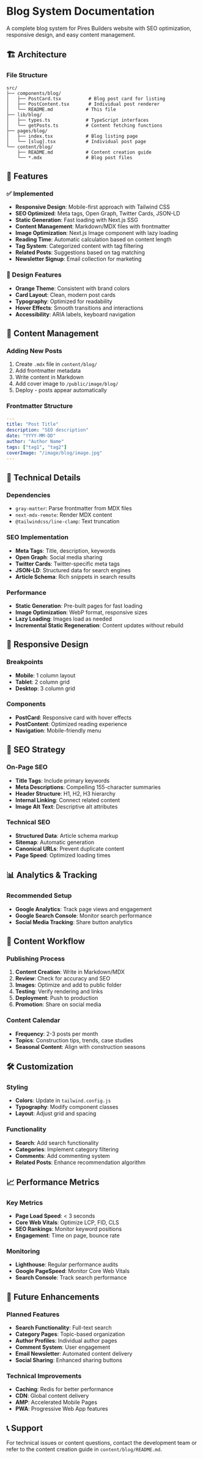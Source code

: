 # Blog System Documentation

A complete blog system for Pires Builders website with SEO optimization, responsive design, and easy content management.

## 🏗️ Architecture

### File Structure
```
src/
├── components/blog/
│   ├── PostCard.tsx          # Blog post card for listing
│   ├── PostContent.tsx       # Individual post renderer
│   └── README.md            # This file
├── lib/blog/
│   ├── types.ts             # TypeScript interfaces
│   └── getPosts.ts          # Content fetching functions
├── pages/blog/
│   ├── index.tsx            # Blog listing page
│   └── [slug].tsx           # Individual post page
└── content/blog/
    ├── README.md            # Content creation guide
    └── *.mdx                # Blog post files
```

## 🚀 Features

### ✅ Implemented
- **Responsive Design**: Mobile-first approach with Tailwind CSS
- **SEO Optimized**: Meta tags, Open Graph, Twitter Cards, JSON-LD
- **Static Generation**: Fast loading with Next.js SSG
- **Content Management**: Markdown/MDX files with frontmatter
- **Image Optimization**: Next.js Image component with lazy loading
- **Reading Time**: Automatic calculation based on content length
- **Tag System**: Categorized content with tag filtering
- **Related Posts**: Suggestions based on tag matching
- **Newsletter Signup**: Email collection for marketing

### 🎨 Design Features
- **Orange Theme**: Consistent with brand colors
- **Card Layout**: Clean, modern post cards
- **Typography**: Optimized for readability
- **Hover Effects**: Smooth transitions and interactions
- **Accessibility**: ARIA labels, keyboard navigation

## 📝 Content Management

### Adding New Posts
1. Create `.mdx` file in `content/blog/`
2. Add frontmatter metadata
3. Write content in Markdown
4. Add cover image to `/public/image/blog/`
5. Deploy - posts appear automatically

### Frontmatter Structure
```yaml
---
title: "Post Title"
description: "SEO description"
date: "YYYY-MM-DD"
author: "Author Name"
tags: ["tag1", "tag2"]
coverImage: "/image/blog/image.jpg"
---
```

## 🔧 Technical Details

### Dependencies
- `gray-matter`: Parse frontmatter from MDX files
- `next-mdx-remote`: Render MDX content
- `@tailwindcss/line-clamp`: Text truncation

### SEO Implementation
- **Meta Tags**: Title, description, keywords
- **Open Graph**: Social media sharing
- **Twitter Cards**: Twitter-specific meta tags
- **JSON-LD**: Structured data for search engines
- **Article Schema**: Rich snippets in search results

### Performance
- **Static Generation**: Pre-built pages for fast loading
- **Image Optimization**: WebP format, responsive sizes
- **Lazy Loading**: Images load as needed
- **Incremental Static Regeneration**: Content updates without rebuild

## 📱 Responsive Design

### Breakpoints
- **Mobile**: 1 column layout
- **Tablet**: 2 column grid
- **Desktop**: 3 column grid

### Components
- **PostCard**: Responsive card with hover effects
- **PostContent**: Optimized reading experience
- **Navigation**: Mobile-friendly menu

## 🎯 SEO Strategy

### On-Page SEO
- **Title Tags**: Include primary keywords
- **Meta Descriptions**: Compelling 155-character summaries
- **Header Structure**: H1, H2, H3 hierarchy
- **Internal Linking**: Connect related content
- **Image Alt Text**: Descriptive alt attributes

### Technical SEO
- **Structured Data**: Article schema markup
- **Sitemap**: Automatic generation
- **Canonical URLs**: Prevent duplicate content
- **Page Speed**: Optimized loading times

## 📊 Analytics & Tracking

### Recommended Setup
- **Google Analytics**: Track page views and engagement
- **Google Search Console**: Monitor search performance
- **Social Media Tracking**: Share button analytics

## 🔄 Content Workflow

### Publishing Process
1. **Content Creation**: Write in Markdown/MDX
2. **Review**: Check for accuracy and SEO
3. **Images**: Optimize and add to public folder
4. **Testing**: Verify rendering and links
5. **Deployment**: Push to production
6. **Promotion**: Share on social media

### Content Calendar
- **Frequency**: 2-3 posts per month
- **Topics**: Construction tips, trends, case studies
- **Seasonal Content**: Align with construction seasons

## 🛠️ Customization

### Styling
- **Colors**: Update in `tailwind.config.js`
- **Typography**: Modify component classes
- **Layout**: Adjust grid and spacing

### Functionality
- **Search**: Add search functionality
- **Categories**: Implement category filtering
- **Comments**: Add commenting system
- **Related Posts**: Enhance recommendation algorithm

## 📈 Performance Metrics

### Key Metrics
- **Page Load Speed**: < 3 seconds
- **Core Web Vitals**: Optimize LCP, FID, CLS
- **SEO Rankings**: Monitor keyword positions
- **Engagement**: Time on page, bounce rate

### Monitoring
- **Lighthouse**: Regular performance audits
- **Google PageSpeed**: Monitor Core Web Vitals
- **Search Console**: Track search performance

## 🚀 Future Enhancements

### Planned Features
- **Search Functionality**: Full-text search
- **Category Pages**: Topic-based organization
- **Author Profiles**: Individual author pages
- **Comment System**: User engagement
- **Email Newsletter**: Automated content delivery
- **Social Sharing**: Enhanced sharing buttons

### Technical Improvements
- **Caching**: Redis for better performance
- **CDN**: Global content delivery
- **AMP**: Accelerated Mobile Pages
- **PWA**: Progressive Web App features

## 📞 Support

For technical issues or content questions, contact the development team or refer to the content creation guide in `content/blog/README.md`. 